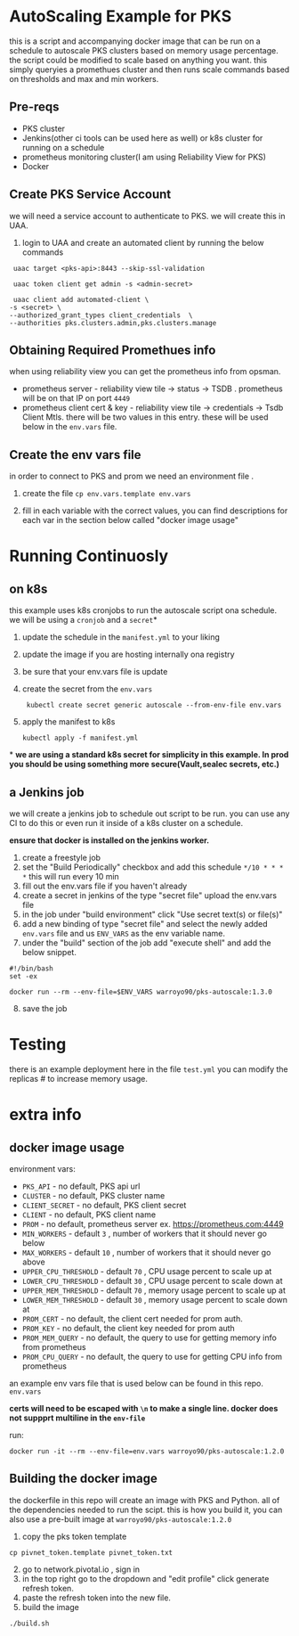 # AutoScaling Example for PKS

this is a script and accompanying docker image that can be run on a schedule to autoscale PKS clusters based on memory usage percentage. the script could be modified to scale based on anything you want. this simply queryies a promethues cluster and then runs scale commands based on thresholds and max and min workers. 

## Pre-reqs

* PKS cluster
* Jenkins(other ci tools can be used here as well) or k8s cluster for running on a schedule
* prometheus monitoring cluster(I am using Reliability View for PKS)
* Docker

## Create PKS Service Account

we will need a service account to authenticate to PKS. we will create this in UAA.

1. login to UAA and create an automated client by running the below commands
   
```
 uaac target <pks-api>:8443 --skip-ssl-validation

 uaac token client get admin -s <admin-secret>

 uaac client add automated-client \                                                                             
-s <secret> \
--authorized_grant_types client_credentials  \
--authorities pks.clusters.admin,pks.clusters.manage
```

## Obtaining Required Promethues info

when using reliability view you can get the prometheus info from opsman.

* prometheus server - reliability view tile -> status -> TSDB . prometheus will be on that IP on port `4449`
* prometheus client cert & key - reliability view tile -> credentials -> Tsdb Client Mtls. there will be two values in this entry. these will be used below in the `env.vars` file.

## Create the env vars file

in order to connect to PKS and prom we need an environment file .

1. create the file
`cp env.vars.template env.vars`

2. fill in each variable with the correct values, you can find descriptions for each var in the section below called "docker image usage"


# Running Continuosly

## on k8s

this example uses k8s cronjobs to run the autoscale script ona  schedule. we will be using a `cronjob` and a `secret`*

1. update the schedule in the `manifest.yml` to your liking 
2. update the image if you are hosting internally ona  registry
3. be sure that your env.vars file is update
4. create the secret from the `env.vars`
   ```
    kubectl create secret generic autoscale --from-env-file env.vars
   ```
5. apply the manifest to k8s

    ```
    kubectl apply -f manifest.yml
    ```





\* **we are using a standard k8s secret for simplicity in this example. In prod you should be using something more secure(Vault,sealec secrets, etc.)**

## a Jenkins job

we will create a jenkins job to schedule out script to be run. you can use any  CI to do this or even run it inside of a k8s cluster on a schedule.

**ensure that docker is installed on the jenkins worker.**

1. create a freestyle job
2. set the "Build Periodically" checkbox and add this schedule `*/10 * * * *` this will run every 10 min
3. fill out the env.vars file if you haven't already
4. create a secret in jenkins of the type "secret file" upload the env.vars file
5. in the job under "build environment" click "Use secret text(s) or file(s)" 
6. add a new binding of type "secret file" and select the newly added `env.vars` file and us `ENV_VARS` as the env variable name.
7. under the "build" section of the job add "execute shell" and add the below snippet.

```
#!/bin/bash
set -ex

docker run --rm --env-file=$ENV_VARS warroyo90/pks-autoscale:1.3.0
```

8. save the job

# Testing 

there is an example deployment here in the file `test.yml` you can modify the replicas # to increase memory usage. 

# extra info

## docker image usage

environment vars:

* `PKS_API` - no default, PKS api url
* `CLUSTER` - no default, PKS cluster name
* `CLIENT_SECRET` - no default, PKS client secret
* `CLIENT` - no default, PKS client name
* `PROM` - no default, prometheus server ex. https://prometheus.com:4449
* `MIN_WORKERS` - default `3` , number of workers that it should never go below
* `MAX_WORKERS` - default `10` , number of workers that it should never go above
* `UPPER_CPU_THRESHOLD` - default `70` , CPU usage percent to scale up at
* `LOWER_CPU_THRESHOLD` - default `30` , CPU usage percent to scale down at
* `UPPER_MEM_THRESHOLD` - default `70` , memory usage percent to scale up at
* `LOWER_MEM_THRESHOLD` - default `30` , memory usage percent to scale down at
* `PROM_CERT` - no default, the client cert needed for prom auth. 
* `PROM_KEY` - no default, the client key needed for prom auth
* `PROM_MEM_QUERY` - no default, the query to use for getting memory info from prometheus
* `PROM_CPU_QUERY` - no default, the query to use for getting CPU info from prometheus

an example env vars file that is used below can be found in this repo. `env.vars`

**certs will need to be escaped with `\n` to make a single line. docker does not suppprt multiline in the `env-file`**

run:

`docker run -it --rm --env-file=env.vars warroyo90/pks-autoscale:1.2.0`

## Building the docker image

the dockerfile in this repo will create an image with PKS and Python. all of the dependencies needed to run the scipt. this is how you build it, you can also use a pre-built image at `warroyo90/pks-autoscale:1.2.0`

1. copy the pks token template

```
cp pivnet_token.template pivnet_token.txt
```

2. go to network.pivotal.io , sign in
3. in the top right go to the dropdown and "edit profile" click generate refresh token. 
4. paste the refresh token into the new file.
5. build the image

```
./build.sh
```